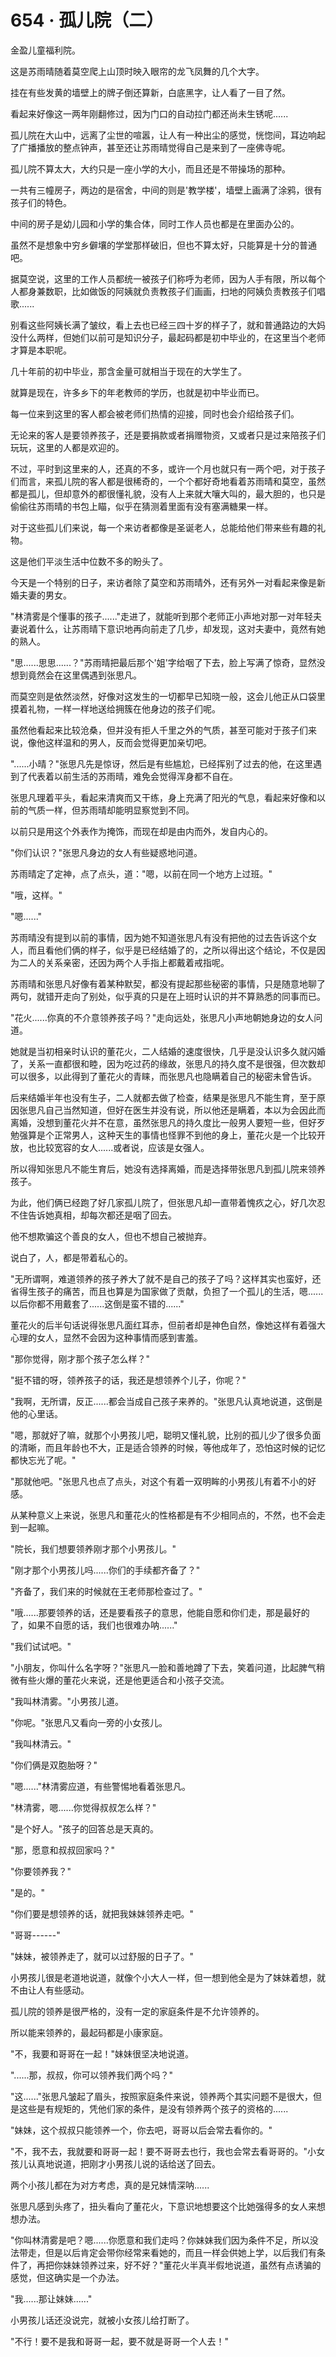 <link rel="stylesheet" href="../../styles/text.css" />
<h1>654 · 孤儿院（二）</h1>

金盈儿童福利院。

这是苏雨晴随着莫空爬上山顶时映入眼帘的龙飞凤舞的几个大字。

挂在有些发黄的墙壁上的牌子倒还算新，白底黑字，让人看了一目了然。

看起来好像这一两年刚翻修过，因为门口的自动拉门都还尚未生锈呢......

孤儿院在大山中，远离了尘世的喧嚣，让人有一种出尘的感觉，恍惚间，耳边响起了广播播放的整点钟声，甚至还让苏雨晴觉得自己是来到了一座佛寺呢。

孤儿院不算太大，大约只是一座小学的大小，而且还是不带操场的那种。

一共有三幢房子，两边的是宿舍，中间的则是'教学楼'，墙壁上画满了涂鸦，很有孩子们的特色。

中间的房子是幼儿园和小学的集合体，同时工作人员也都是在里面办公的。

虽然不是想象中穷乡僻壤的学堂那样破旧，但也不算太好，只能算是十分的普通吧。

据莫空说，这里的工作人员都统一被孩子们称呼为老师，因为人手有限，所以每个人都身兼数职，比如做饭的阿姨就负责教孩子们画画，扫地的阿姨负责教孩子们唱歌......

别看这些阿姨长满了皱纹，看上去也已经三四十岁的样子了，就和普通路边的大妈没什么两样，但她们以前可是知识分子，最起码都是初中毕业的，在这里当个老师才算是本职呢。

几十年前的初中毕业，那含金量可就相当于现在的大学生了。

就算是现在，许多乡下的年老教师的学历，也就是初中毕业而已。

每一位来到这里的客人都会被老师们热情的迎接，同时也会介绍给孩子们。

无论来的客人是要领养孩子，还是要捐款或者捐赠物资，又或者只是过来陪孩子们玩玩，这里的人都是欢迎的。

不过，平时到这里来的人，还真的不多，或许一个月也就只有一两个吧，对于孩子们而言，来孤儿院的客人都是很稀奇的，一个个都好奇地看着苏雨晴和莫空，虽然都是孤儿，但却意外的都很懂礼貌，没有人上来就大嚷大叫的，最大胆的，也只是偷偷往苏雨晴的书包上瞄，似乎在猜测着里面有没有塞满糖果一样。

对于这些孤儿们来说，每一个来访者都像是圣诞老人，总能给他们带来些有趣的礼物。

这是他们平淡生活中位数不多的盼头了。

今天是一个特别的日子，来访者除了莫空和苏雨晴外，还有另外一对看起来像是新婚夫妻的男女。

"林清雾是个懂事的孩子......"走进了，就能听到那个老师正小声地对那一对年轻夫妻说着什么，让苏雨晴下意识地再向前走了几步，却发现，这对夫妻中，竟然有她的熟人。

"思......思思......？"苏雨晴把最后那个'姐'字给咽了下去，脸上写满了惊奇，显然没想到竟然会在这里偶遇到张思凡。

而莫空则是依然淡然，好像对这发生的一切都早已知晓一般，这会儿他正从口袋里摸着礼物，一样一样地送给拥簇在他身边的孩子们呢。

虽然他看起来比较沧桑，但并没有拒人千里之外的气质，甚至可能对于孩子们来说，像他这样温和的男人，反而会觉得更加亲切吧。

"......小晴？"张思凡先是惊讶，然后是有些尴尬，已经挥别了过去的他，在这里遇到了代表着以前生活的苏雨晴，难免会觉得浑身都不自在。

张思凡理着平头，看起来清爽而又干练，身上充满了阳光的气息，看起来好像和以前的气质一样，但苏雨晴却能明显察觉到不同。

以前只是用这个外表作为掩饰，而现在却是由内而外，发自内心的。

"你们认识？"张思凡身边的女人有些疑惑地问道。

苏雨晴定了定神，点了点头，道："嗯，以前在同一个地方上过班。"

"哦，这样。"

"嗯......"

苏雨晴没有提到以前的事情，因为她不知道张思凡有没有把他的过去告诉这个女人，而且看他们俩的样子，似乎是已经结婚了的，之所以得出这个结论，不仅是因为二人的关系亲密，还因为两个人手指上都戴着戒指呢。

苏雨晴和张思凡好像有着某种默契，都没有提起那些秘密的事情，只是随意地聊了两句，就错开走向了别处，似乎真的只是在上班时认识的并不算熟悉的同事而已。

"花火......你真的不介意领养孩子吗？"走向远处，张思凡小声地朝她身边的女人问道。

她就是当初相亲时认识的董花火，二人结婚的速度很快，几乎是没认识多久就闪婚了，关系一直都很和睦，因为吃过药的缘故，张思凡的持久度不是很强，但次数却可以很多，以此得到了董花火的青睐，而张思凡也隐瞒着自己的秘密未曾告诉。

后来结婚半年也没有生子，二人就都去做了检查，结果是张思凡不能生育，至于原因张思凡自己当然知道，但好在医生并没有说，所以他还是瞒着，本以为会因此而离婚，没想到董花火并不在意，虽然张思凡的持久度比一般男人要短一些，但好歹勉强算是个正常男人，这种天生的事情也怪罪不到他的身上，董花火是一个比较开放，也比较宽容的女人......或者说，应该是女强人。

所以得知张思凡不能生育后，她没有选择离婚，而是选择带张思凡到孤儿院来领养孩子。

为此，他们俩已经跑了好几家孤儿院了，但张思凡却一直带着愧疚之心，好几次忍不住告诉她真相，却每次都还是咽了回去。

他不想欺骗这个善良的女人，但也不想自己被抛弃。

说白了，人，都是带着私心的。

"无所谓啊，难道领养的孩子养大了就不是自己的孩子了吗？这样其实也蛮好，还省得生孩子的痛苦，而且也算是为国家做了贡献，负担了一个孤儿的生活，嗯......以后你都不用戴套了......这倒是蛮不错的......"

董花火的后半句话说得张思凡面红耳赤，但前者却是神色自然，像她这样有着强大心理的女人，显然不会因为这种事情而感到害羞。

"那你觉得，刚才那个孩子怎么样？"

"挺不错的呀，领养孩子的话，我还是想领养个儿子，你呢？"

"我啊，无所谓，反正......都会当成自己孩子来养的。"张思凡认真地说道，这倒是他的心里话。

"嗯，那就好了嘛，就那个小男孩儿吧，聪明又懂礼貌，比别的孤儿少了很多负面的清晰，而且年龄也不大，正是适合领养的时候，等他成年了，恐怕这时候的记忆都快忘光了呢。"

"那就他吧。"张思凡也点了点头，对这个有着一双明眸的小男孩儿有着不小的好感。

从某种意义上来说，张思凡和董花火的性格都是有不少相同点的，不然，也不会走到一起嘛。

"院长，我们想要领养刚才那个小男孩儿。"

"刚才那个小男孩儿吗......你们的手续都齐备了？"

"齐备了，我们来的时候就在王老师那检查过了。"

"哦......那要领养的话，还是要看孩子的意思，他能自愿和你们走，那是最好的了，如果不自愿的话，我们也很难办呐......"

"我们试试吧。"

"小朋友，你叫什么名字呀？"张思凡一脸和善地蹲了下去，笑着问道，比起脾气稍微有些火爆的董花火来说，还是他更适合和小孩子交流。

"我叫林清雾。"小男孩儿道。

"你呢。"张思凡又看向一旁的小女孩儿。

"我叫林清云。"

"你们俩是双胞胎呀？"

"嗯......"林清雾应道，有些警惕地看着张思凡。

"林清雾，嗯......你觉得叔叔怎么样？"

"是个好人。"孩子的回答总是天真的。

"那，愿意和叔叔回家吗？"

"你要领养我？"

"是的。"

"你们要是想领养的话，就把我妹妹领养走吧。"

"哥哥------"

"妹妹，被领养走了，就可以过舒服的日子了。"

小男孩儿很是老道地说道，就像个小大人一样，但一想到他全是为了妹妹着想，就不由让人有些感动。

孤儿院的领养是很严格的，没有一定的家庭条件是不允许领养的。

所以能来领养的，最起码都是小康家庭。

"不，我要和哥哥在一起！"妹妹很坚决地说道。

"......那，叔叔，你可以领养我们两个吗？"

"这......"张思凡皱起了眉头，按照家庭条件来说，领养两个其实问题不是很大，但是这些是有规矩的，凭他们家的条件，是没有领养两个孩子的资格的......

"妹妹，这个叔叔只能领养一个，你去吧，哥哥以后会常去看你的。"

"不，我不去，我就要和哥哥一起！要不哥哥去也行，我也会常去看哥哥的。"小女孩儿认真地说道，把刚才小男孩儿说的话给送了回去。

两个小孩儿都在为对方考虑，真的是兄妹情深呐......

张思凡感到头疼了，扭头看向了董花火，下意识地想要这个比她强得多的女人来想想办法。

"你叫林清雾是吧？嗯......你愿意和我们走吗？你妹妹我们因为条件不足，所以没法带走，但是以后肯定会带你经常来看她的，而且一样会供她上学，以后我们有条件了，再把你妹妹领养过来，好不好？"董花火半真半假地说道，虽然有点诱骗的感觉，但这确实是一个办法。

"我......那让妹妹......"

小男孩儿话还没说完，就被小女孩儿给打断了。

"不行！要不是我和哥哥一起，要不就是哥哥一个人去！"
